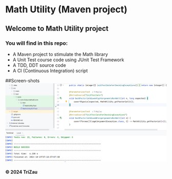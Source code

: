 # Math Utility (Maven project)

## Welcome to Math Utility project
### You will find in this repo:
* A Maven project to stimulate the Math library
* A Unit Test course code using JUnit Test Framework
* A TDD, DDT source code
* A CI (Continuous Integration) script

##Screen-shots
![JUnit with Maven](https://github.com/TriNgCao/math-util/blob/main/screenshots/JUnit%20with%20Maven.png)

#### &#169; 2024 TriZau